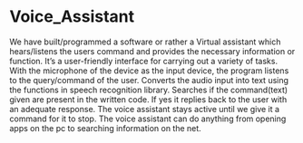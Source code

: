 # Voice_Assistant
We have built/programmed a software or rather a Virtual assistant which hears/listens the users command and provides the necessary information or function. It’s a user-friendly interface for carrying out a variety of tasks. With the microphone of the device as the input device, the program listens to the query/command of the user. Converts the audio input into text using the functions in speech recognition library. Searches if the command(text) given are present in the written code. If yes it replies back to the user with an adequate response. The voice assistant stays active until we give it a command for it to stop. The voice assistant can do anything from opening apps on the pc to searching information on the net.
